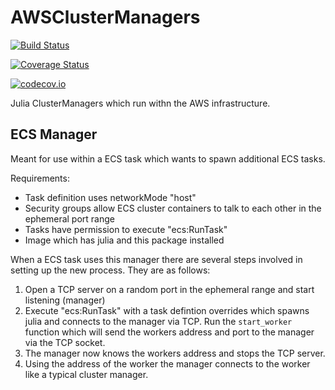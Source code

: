 # AWSClusterManagers

[![Build Status](https://travis-ci.org/omus/AWSClusterManagers.jl.svg?branch=master)](https://travis-ci.org/omus/AWSClusterManagers.jl)

[![Coverage Status](https://coveralls.io/repos/omus/AWSClusterManagers.jl/badge.svg?branch=master&service=github)](https://coveralls.io/github/omus/AWSClusterManagers.jl?branch=master)

[![codecov.io](http://codecov.io/github/omus/AWSClusterManagers.jl/coverage.svg?branch=master)](http://codecov.io/github/omus/AWSClusterManagers.jl?branch=master)

Julia ClusterManagers which run withn the AWS infrastructure.

## ECS Manager

Meant for use within a ECS task which wants to spawn additional ECS tasks.

Requirements:
- Task definition uses networkMode "host"
- Security groups allow ECS cluster containers to talk to each other in the ephemeral port range
- Tasks have permission to execute "ecs:RunTask"
- Image which has julia and this package installed

When a ECS task uses this manager there are several steps involved in setting up the new process. They are as follows:

1. Open a TCP server on a random port in the ephemeral range and start listening (manager)
2. Execute "ecs:RunTask" with a task defintion overrides which spawns julia and connects to the manager via TCP. Run the `start_worker` function which will send the workers address and port to the manager via the TCP socket.
3. The manager now knows the workers address and stops the TCP server.
4. Using the address of the worker the manager connects to the worker like a typical cluster manager.